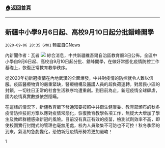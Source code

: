 ###  [:house:返回首頁](https://github.com/ourhimalayas/txt)
---

## 新疆中小學9月6日起、高校9月10日起分批錯峰開學
`2020-09-06 20:35 GM01` [轉載自GNews](https://gnews.org/zh-hant/337982/)

內新聞作者：瓦者
![](https://s3.amazonaws.com/gnews-media-offload/wp-content/uploads/2020/09/06203118/C268921D-0BDB-4D85-8229-34082F381015.jpeg)
綜合消息，中共新疆維吾爾自治區教育廳3日公佈，全區中小學自9月6日起、高校自9月10日起分批、錯峰開學，在做好常態化疫情防控工作基礎上，恢復正常教育教學秩序。

從2020年初新冠疫情在內地武漢的全面爆發，中共對疫情的防控就令人難以信服。疫區醫療物資的嚴重緊缺，醫療機構及醫護人員的超負荷運轉，對居民小區的封鎖，一切往日正常的社會生活秩序均遭重創。到目前為止，新冠疫情全球肆虐，國內疫情真實數據依然隱瞞。

在這樣的情況下，新疆教育廳下發通知要按照中共衛生健康委、教育部頒布的秋冬疫情防控技術方案以應對疫情常態化，恢復教育教學各項工作，無疑大大增加了學生及教師群體感染新冠的風險。目前沒有真正有效的疫苗，檢測試劑效率不高，即使校園實行封閉式的管理也毫無用處，校內人員聚集不可防也不可控！秋冬季節的到來，氣溫的急劇變化，恐怕新冠疫情形勢將更加嚴峻！

1

